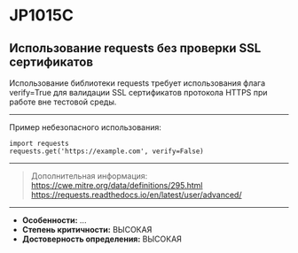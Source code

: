 # JP1015C
## Использование requests без проверки SSL сертификатов
Использование библиотеки requests требует использования флага verify=True для валидации
SSL сертификатов протокола HTTPS при работе вне тестовой среды.


---
Пример небезопасного использования:
```
import requests
requests.get('https://example.com', verify=False)
```
---
> Дополнительная информация:
> <https://cwe.mitre.org/data/definitions/295.html>
> <https://requests.readthedocs.io/en/latest/user/advanced/>
---
* __Особенности:__ ...
* __Степень критичности:__ ВЫСОКАЯ
* __Достоверность определения:__ ВЫСОКАЯ